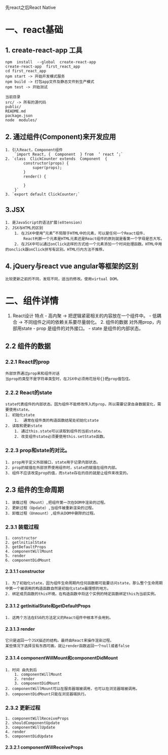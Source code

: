 先react之后React Native
# 一、react基础 #

## 1.  create-react-app 工具 ##

    npm  install  --global  create-react-app
    create-react-app  first_react_app
    cd first_react_app
    npm start -> 开始开发模式服务
    npm build -> 打包app文件及静态文件到生产模式
    npm test -> 开始测试

    当前目录
    src/ -> 所有的源代码
    public/
    README.md
    package.json
    node  modules/

## 2. 通过组件(Component)来开发应用 ##

    1. 引入React，Component组件
        `import React, {  Component  } from  ’ react ’;`
    2. `class  ClickCounter extends  Component  {
            constructor(props) {
                super(props);
            }
            render() {
                
            }
        }`
    3. `export default ClickCounter;`

## 3.JSX ##

    1. 是JavaScript的语法扩展(eXtension)
    2. JSX与HTML的区别
        1. 在JSX中使用“元素”不局限于HTML中的元素，可以是任何一个React组件，
            React判断一个元素是HTML元素还是React组件的原则就是看第一个字母是否大写。
        2. 在JSX中可以通过onClick这样的方式给一个元素添加一个时间处理函数。HTML中用的onclick跟onClick拼写有区别。HTML行内方法不推荐。

## 4. jQuery与react vue angular等框架的区别 ##

    比较更新之前的不同，发现不同，适当的修改。使用virtual DOM。

# 二、组件详情 #

   1. React设计 特点
    - 高内聚 -> 把逻辑紧密相关的内容放在一个组件中。
    - 低耦合 -> 不同组件之间的依赖关系要尽量弱化。
    2. 组件的数据 对外用prop，内部用state
    - prop 是组件的对外接口。
    - state 是组件的内部状态。

## 2.2 组件的数据 ##
### 2.2.1 React的prop ###

    外部世界通过prop来和组件对话
    当prop的类型不是字符串类型时，在JSX中必须用花括号{}把prop值包住。

### 2.2.2 React的state ###

    state代表组件的内部状态。因为组件不能修改传入的prop，所以需要记录自身数据变化，需要使用state。
    1. 初始化state
        1.  通常在组件类的构造函数结尾处初始化state
    2. 读取和更新state
        1. 通过this.state可以读取到组件的当前state。
        2. 改变组件state必须要使用this.setState函数。

### 2.2.3 prop和state的对比。 ###

    1. prop用于定义外部接口，state用于记录内部状态。
    2. prop的赋值在外部世界使用组件时，state的赋值在组件内部。
    3. 组件不应该改变prop的值，而state存在的目的就是让组件来改变的。

## 2.3 组件的生命周期 ##

    1. 装载过程（Mount）,把组件第一次在DOM中渲染的过程。
    2. 更新过程（Update）,当组件被重新渲染的过程。
    3. 卸载过程（Unmount）,组件从DOM中删除的过程。

### 2.3.1 装载过程 ###

    1. constructor
    2. getlnitialState
    3. getDefaultProps
    4. componentWillMount
    5. render
    6. componentDidMount

#### 2.3.1.1 constructor ####

    1. 为了初始化state，因为组件生命周期内任何函数都可能要访问state，那么整个生命周期中第一个被调用的构造函数自然是初始化state最理想的地方。
    2. 绑定成员函数的this环境。在构造函数中将这个实例的特定函数绑定this为当前实例。

#### 2.3.1.2 getlnitialState和getDefaultProps ####

    1. 这两个方法在ES6的方法定义的React组件中根本不会用到。

#### 2.3.1.3 render ####

    它只是返回一个JSX描述的结构。最终由React来操作渲染过程。
    某些情况下选择没有东西可画，就让render函数返回一个null或者false

#### 2.3.1.4 componentWillMount和componentDidMount ####

    1. 时间 由先到后
        1. componentWillMount
        2. render
        3. componentDidMount
    2. componentWillMount可以在服务器端被调用，也可以在浏览器端被调用。
    3. componentDidMount只能在浏览器端执行。

### 2.3.2 更新过程 ###

    1. componentWillReceiveProps
    2. shouldComponentUpdate
    3. componentWillUpdate
    4. render
    5. componentDidUpdate

#### 2.3.2.1 componentWillReceiveProps ####

